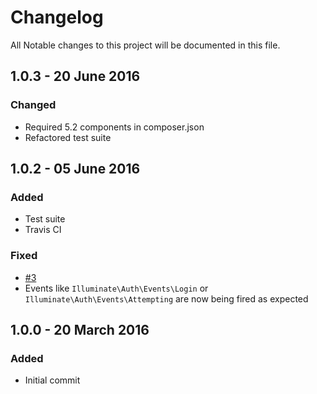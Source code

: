 # Changelog
All Notable changes to this project will be documented in this file.

## 1.0.3 - 20 June 2016
### Changed
- Required 5.2 components in composer.json
- Refactored test suite 

## 1.0.2 - 05 June 2016
### Added
- Test suite
- Travis CI

### Fixed
- [#3](https://github.com/arubacao/http-basic-auth-guard/issues/3)
- Events like `Illuminate\Auth\Events\Login` or `Illuminate\Auth\Events\Attempting` are now being fired as expected

## 1.0.0 - 20 March 2016
### Added
- Initial commit
